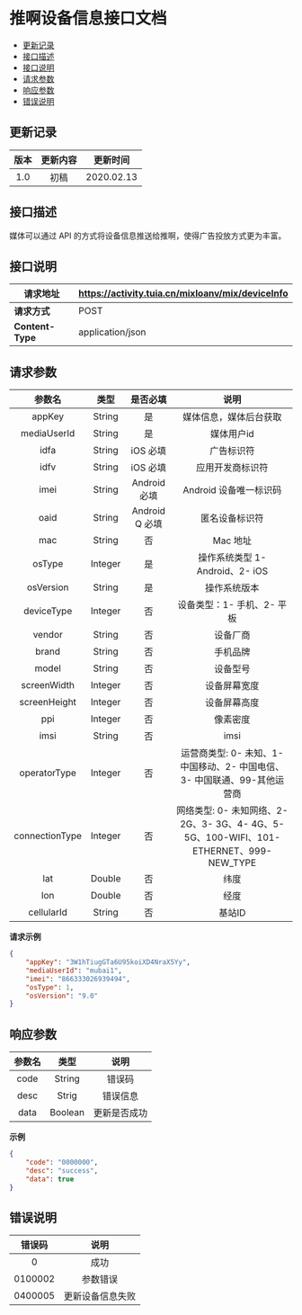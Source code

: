 # 推啊设备信息接口文档


* [更新记录](https://github.com/tuia-fed/tuia-inspire-doc/blob/master/other/device-info.md#更新记录)
* [接口描述](https://github.com/tuia-fed/tuia-inspire-doc/blob/master/other/device-info.md#接口描述)
* [接口说明](https://github.com/tuia-fed/tuia-inspire-doc/blob/master/other/device-info.md#接口说明)
* [请求参数](https://github.com/tuia-fed/tuia-inspire-doc/blob/master/other/device-info.md#请求参数)
* [响应参数](https://github.com/tuia-fed/tuia-inspire-doc/blob/master/other/device-info.md#响应参数)
* [错误说明](https://github.com/tuia-fed/tuia-inspire-doc/blob/master/other/device-info.md#错误说明)

## 更新记录

| 版本 | 更新内容 |  更新时间  |
| :--: | :------: | :--------: |
| 1.0  |   初稿   | 2020.02.13 |

## 接口描述

媒体可以通过 API 的方式将设备信息推送给推啊，使得广告投放方式更为丰富。

## 接口说明

| 请求地址         | https://activity.tuia.cn/mixloanv/mix/deviceInfo |
| ---------------- | ------------------------------------------------ |
| **请求方式**     | POST                                             |
| **Content-Type** | application/json                                 |

## 请求参数

|   参数名    |  类型  | 是否必填 |            说明            |
| :---------: | :----: | :------: | :------------------------: |
|   appKey    | String |    是    | 媒体信息，媒体后台获取 |
| mediaUserId | String |    是    | 媒体用户id |
|       idfa      | String | iOS 必填 | 广告标识符 |
|       idfv      | String | iOS 必填 | 应用开发商标识符 |
| imei | String | Android 必填 | Android 设备唯一标识码 |
| oaid | String | Android Q 必填 | 匿名设备标识符 |
| mac | String | 否 | Mac 地址 |
| osType | Integer | 是 | 操作系统类型 1- Android、2- iOS |
| osVersion | String | 是 | 操作系统版本 |
| deviceType | Integer | 否 | 设备类型：1- 手机、2- 平板 |
| vendor | String | 否 | 设备厂商 |
| brand | String | 否 | 手机品牌 |
| model | String | 否 | 设备型号 |
| screenWidth | Integer | 否 | 设备屏幕宽度 |
| screenHeight | Integer | 否 | 设备屏幕高度 |
| ppi | Integer |       否       |                           像素密度                           |
| imsi | String | 否 | imsi |
| operatorType | Integer | 否 | 运营商类型: 0- 未知、1- 中国移动、2- 中国电信、3- 中国联通、99-其他运营商 |
| connectionType | Integer | 否 | 网络类型: 0- 未知网络、2- 2G、3- 3G、4- 4G、5- 5G、100-WIFI、101-ETHERNET、999-NEW_TYPE |
| lat | Double | 否 | 纬度 |
| lon | Double | 否 | 经度 |
| cellularId | String | 否 | 基站ID |

 **请求示例**

```json
{
	"appKey": "3W1hTiugGTa6U95koiXD4NraX5Yy",
	"mediaUserId": "mubai1",
	"imei": "866333026939494",
    "osType": 1,
    "osVersion": "9.0"
}
```


## 响应参数

| 参数名 |  类型  |             说明             |
| :----: | :----: | :--------------------------: |
|  code  | String |            错误码            |
|  desc  | Strig  |           错误信息           |
|  data  |  Boolean  | 更新是否成功 |


**示例**

```json
{
    "code": "0000000",
    "desc": "success",
    "data": true
}
```



## 错误说明



| 错误码  |               说明               |
| :-----: | :------------------------------: |
|    0    |               成功               |
| 0100002 |             参数错误             |
| 0400005 |             更新设备信息失败             |